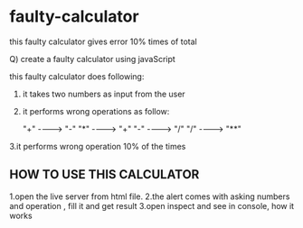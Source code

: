 # faulty-calculator
this faulty calculator gives error 10% times of total

Q)
create a faulty calculator using javaScript 

this faulty calculator does following:
1. it takes two numbers as input from the user
2. it performs wrong operations as follow:

   "+" ----> "-"
    "*" ----> "+"
    "-" ----> "/"
    "/" ----> "**"

3.it performs wrong operation 10% of the times


HOW TO USE THIS CALCULATOR
--------------------------------------------------------------------------------------------------------------------------------------------------------------------------------------------
1.open the live server from html file.
2.the alert comes with asking numbers and operation , fill it and get result
3.open inspect and see in console, how it works
